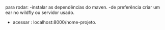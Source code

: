 para rodar:
-instalar as dependências do maven.
-de preferência criar um ear no wildfly ou servidor usado.
- acessar : localhost:8000/nome-projeto.
